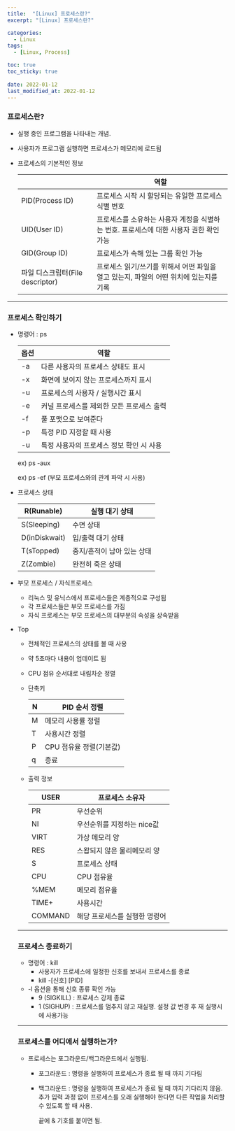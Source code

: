 ```yaml
---
title:  "[Linux] 프로세스란?"
excerpt: "[Linux] 프로세스란?"

categories:
  - Linux
tags:
  - [Linux, Process]

toc: true
toc_sticky: true
 
date: 2022-01-12
last_modified_at: 2022-01-12
---
```


### 프로세스란?

- 실행 중인 프로그램을 나타내는 개념.
- 사용자가 프로그램 실행하면 프로세스가 메모리에 로드됨
- 프로세스의 기본적인 정보
    
    
    |  | 역할 |
    | --- | --- |
    | PID(Process ID) | 프로세스 시작 시 할당되는 유일한 프로세스 식별 번호 |
    | UID(User ID) | 프로세스를 소유하는 사용자 계정을 식별하는 번호. 프로세스에 대한 사용자 권한 확인 가능 |
    | GID(Group ID) | 프로세스가 속해 있는 그룹 확인 가능 |
    | 파일 디스크립터(File descriptor) | 프로세스 읽기/쓰기를 위해서 어떤 파일을 열고 있는지, 파일의 어떤 위치에 있는지를 기록 |

---

### 프로세스 확인하기

- 명령어 : ps
    
    
    | 옵션 | 역할 |
    | --- | --- |
    | -a | 다른 사용자의 프로세스 상태도 표시 |
    | -x | 화면에 보이지 않는 프로세스까지 표시 |
    | -u | 프로세스의 사용자 / 실행시간 표시 |
    | -e | 커널 프로세스를 제외한 모든 프로세스 출력 |
    | -f | 풀 포맷으로 보여준다 |
    | -p | 특정 PID 지정할 때 사용 |
    | -u | 특정 사용자의 프로세스 정보 확인 시 사용 |
    
    ex) ps -aux
    
    ex) ps -ef (부모 프로세스와의 관계 파악 시 사용)
    
- 프로세스 상태
    
    
    | R(Runable) | 실행 대기 상태 |
    | --- | --- |
    | S(Sleeping) | 수면 상태 |
    | D(inDiskwait) | 입/출력 대기 상태 |
    | T(sTopped) | 중지/흔적이 남아 있는 상태 |
    | Z(Zombie) | 완전히 죽은 상태 |
- 부모 프로세스 / 자식프로세스
    - 리눅스 및 유닉스에서 프로세스들은 계층적으로 구성됨
    - 각 프로세스들은 부모 프로세스를 가짐
    - 자식 프로세스는 부모 프로세스의 대부분의 속성을 상속받음
- Top
    - 전체적인 프로세스의 상태를 볼 때 사용
    - 약 5초마다 내용이 업데이트 됨
    - CPU 점유 순서대로 내림차순 정렬
    - 단축키
        
        
        | N | PID 순서 정렬 |
        | --- | --- |
        | M | 메모리 사용률 정렬 |
        | T | 사용시간 정렬 |
        | P | CPU 점유율 정렬(기본값) |
        | q | 종료 |
    - 출력 정보
        
        
        | USER | 프로세스 소유자 |
        | --- | --- |
        | PR | 우선순위 |
        | NI | 우선순위를 지정하는 nice값 |
        | VIRT | 가상 메모리 양 |
        | RES | 스왑되지 않은 물리메모리 양 |
        | S | 프로세스 상태 |
        | CPU | CPU 점유율 |
        | %MEM | 메모리 점유율 |
        | TIME+ | 사용시간 |
        | COMMAND | 해당 프로세스를 실행한 명령어 |
    
    ---
    
    ### 프로세스 종료하기
    
    - 명령어 : kill
        - 사용자가 프로세스에 일정한 신호를 보내서 프로세스를 종료
        - kill -[신호] [PID]
    - -l 옵션을 통해 신호 종류 확인 가능
        - 9 (SIGKILL) : 프로세스 강제 종료
        - 1 (SIGHUP) : 프로세스를 멈추지 않고 재실행. 설정 값 변경 후 재 실행시에 사용가능
    
    ---
    
    ### 프로세스를 어디에서 실행하는가?
    
    - 프로세스는 포그라운드/백그라운드에서 실행됨.
        - 포그라운드 : 명령을 실행하여 프로세스가 종료 될 때 까지 기다림
        - 백그라운드 :  명령을 실행하여 프로세스가 종료 될 때 까지 기다리지 않음. 추가 입력 과정 없이 프로세스를 오래 실행해야 한다면 다른 작업을 처리할 수 있도록 할 때 사용.
            
            끝에 & 기호를 붙이면 됨.